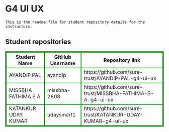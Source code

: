 # G4 UI UX
    This is the readme file for student repository details for the instructors.
## Student repositories 
<table style="border : 2px solid green; width:100%;">
<tr >
<th style="border : 2px solid green;">Student Name</th>
<th style="border : 2px solid green;">GitHub Username</th>
<th style="border : 2px solid green;">Repository link</th>
</tr>
<tr style="border : 2px solid green;">
<td style="border : 2px solid green;">AYANDIP PAL</td> 

<td style="border : 2px solid green;">ayandip</td> 

<td style="border : 2px solid green;">https://github.com/sure-trust/AYANDIP-PAL-g4-ui-ux</td> 
</tr>

<tr style="border : 2px solid green;">
<td style="border : 2px solid green;">MISSBHA FATHIMA S A</td> 

<td style="border : 2px solid green;">missbha-2808</td> 

<td style="border : 2px solid green;">https://github.com/sure-trust/MISSBHA-FATHIMA-S-A-g4-ui-ux</td> 
</tr>

<tr style="border : 2px solid green;">
<td style="border : 2px solid green;">KATANKUR UDAY KUMAR</td> 

<td style="border : 2px solid green;">udaysmart1</td> 

<td style="border : 2px solid green;">https://github.com/sure-trust/KATANKUR-UDAY-KUMAR-g4-ui-ux</td> 
</tr>
